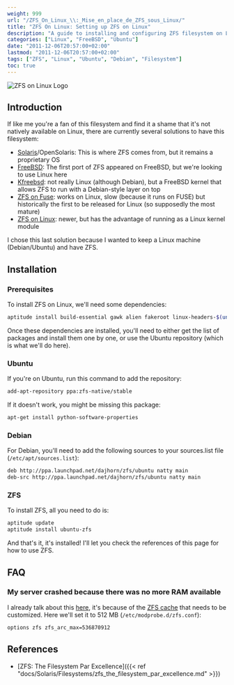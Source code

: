```yaml
---
weight: 999
url: "/ZFS_On_Linux_\\:_Mise_en_place_de_ZFS_sous_Linux/"
title: "ZFS On Linux: Setting up ZFS on Linux"
description: "A guide to installing and configuring ZFS filesystem on Linux distributions, including Ubuntu and Debian, with instructions for installation, configuration, and troubleshooting common issues."
categories: ["Linux", "FreeBSD", "Ubuntu"]
date: "2011-12-06T20:57:00+02:00"
lastmod: "2011-12-06T20:57:00+02:00"
tags: ["ZFS", "Linux", "Ubuntu", "Debian", "Filesystem"]
toc: true
---
```


![ZFS on Linux Logo](/images/zfs-linux.avif)

## Introduction

If like me you're a fan of this filesystem and find it a shame that it's not natively available on Linux, there are currently several solutions to have this filesystem:

- [Solaris](https://www.oracle.com)/OpenSolaris: This is where ZFS comes from, but it remains a proprietary OS
- [FreeBSD](https://www.freebsd.org/): The first port of ZFS appeared on FreeBSD, but we're looking to use Linux here
- [Kfreebsd](https://www.debian.org/ports/kfreebsd-gnu/): not really Linux (although Debian), but a FreeBSD kernel that allows ZFS to run with a Debian-style layer on top
- [ZFS on Fuse](https://zfs-fuse.net/): works on Linux, slow (because it runs on FUSE) but historically the first to be released for Linux (so supposedly the most mature)
- [ZFS on Linux](https://zfsonlinux.org): newer, but has the advantage of running as a Linux kernel module

I chose this last solution because I wanted to keep a Linux machine (Debian/Ubuntu) and have ZFS.

## Installation

### Prerequisites

To install ZFS on Linux, we'll need some dependencies:

```bash
aptitude install build-essential gawk alien fakeroot linux-headers-$(uname -r) install zlib1g-dev uuid-dev libblkid-dev libselinux1-dev
```

Once these dependencies are installed, you'll need to either get the list of packages and install them one by one, or use the Ubuntu repository (which is what we'll do here).

### Ubuntu

If you're on Ubuntu, run this command to add the repository:

```bash
add-apt-repository ppa:zfs-native/stable
```

If it doesn't work, you might be missing this package:

```bash
apt-get install python-software-properties
```

### Debian

For Debian, you'll need to add the following sources to your sources.list file (`/etc/apt/sources.list`):

```bash
deb http://ppa.launchpad.net/dajhorn/zfs/ubuntu natty main
deb-src http://ppa.launchpad.net/dajhorn/zfs/ubuntu natty main
```

### ZFS

To install ZFS, all you need to do is:

```bash
aptitude update
aptitude install ubuntu-zfs
```

And that's it, it's installed! I'll let you check the references of this page for how to use ZFS.

## FAQ

### My server crashed because there was no more RAM available

I already talk about this [here](./zfs_:_le_filesystem_par_excellence.html), it's because of the [ZFS cache](./zfs_:_le_filesystem_par_excellence.html#le_cache_arc_zfs) that needs to be customized. Here we'll set it to 512 MB (`/etc/modprobe.d/zfs.conf`):

```bash
options zfs zfs_arc_max=536870912
```

## References

- [ZFS: The Filesystem Par Excellence]({{< ref "docs/Solaris/Filesystems/zfs_the_filesystem_par_excellence.md" >}})
